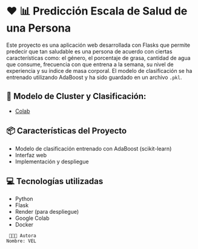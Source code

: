 # :hearts: :bar_chart: Predicción Escala de Salud de una Persona

Este proyecto es una aplicación web desarrollada con Flasks que permite predecir que tan saludable es una persona de acuerdo con ciertas características como: el género, el porcentaje de grasa, cantidad de agua que consume, frecuencia con que entrena a la semana, su nivel de experiencia y su índice de masa corporal. El modelo de clasificación se ha entrenado utilizando AdaBoost y ha sido guardado en un archivo `.pkl`.


## :link: Modelo de Cluster y Clasificación: 
- [Colab](https://colab.research.google.com/drive/1CWWEfohJGe9jXajRc0K-SAb_YIEVHI9U#scrollTo=NPjYTjRph8Ei)

## :package: Características del Proyecto
- Modelo de clasificación entrenado con AdaBoost (scikit-learn)
- Interfaz web
- Implementación y despliegue

## :computer: Tecnologías utilizadas

- Python
- Flask
- Render (para despliegue)
- Google Colab
- Docker

```
 👩🏻‍🦱 Autora
Nombre: VEL
```
